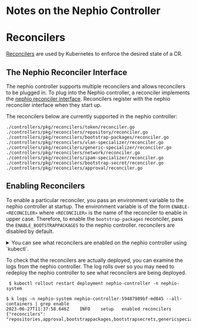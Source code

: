 Notes on the Nephio Controller
=============================

# Reconcilers

[Reconcilers](https://kubebyexample.com/learning-paths/operator-framework/operator-sdk-go/controller-reconcile-function) are used by Kubernetes to enforce the desired state of a CR.

## The Nephio Reconciler Interface

The nephio controller supports multiple reconcilers and allows reconcilers to be plugged in. To plug into the Nephio controller, a reconciler implements the [nephio reconciler interface](https://github.com/nephio-project/nephio/tree/main/controllers/pkg/reconcilers/reconciler-interface). Reconcilers register with the nephio reconciler interface when they start up.

The reconcilers below are currently supported in the nephio controller:

```
./controllers/pkg/reconcilers/token/reconciler.go
./controllers/pkg/reconcilers/repository/reconciler.go
./controllers/pkg/reconcilers/bootstrap-packages/reconciler.go
./controllers/pkg/reconcilers/vlan-specializer/reconciler.go
./controllers/pkg/reconcilers/generic-specializer/reconciler.go
./controllers/pkg/reconcilers/network/reconciler.go
./controllers/pkg/reconcilers/ipam-specializer/reconciler.go
./controllers/pkg/reconcilers/bootstrap-secret/reconciler.go
./controllers/pkg/reconcilers/approval/reconciler.go
```

## Enabling Reconcilers

To enable a particular reconciler, you pass an environment variable to the nephio controller at startup. The environment variable is of the form `ENABLE-<RECONCILER>` where `<RECONCILER>` is the name of the reconciler to enable in upper case. Therefore, to enable the `bootstrap-packages` reconciler, pass the `ENABLE_BOOTSTRAPPACKAGES` to the nephio controller. reconcilers are disabled by default.

<details>
<summary>You can see what reconcilers are enabled on the nephio controller using `kubectl`.</summary>

```
$ kubectl describe pod -n nephio-system nephio-controller-6565fd695d-44kld

*** Truncated output ***

Name:             nephio-controller-6565fd695d-44kld
Containers:
  controller:
    Container ID:  containerd://37d3eff53c1944a659e5a7ab913173db42f34b44347072e6c9b51e5671f35ea2
    Environment:
      POD_NAMESPACE:              nephio-system (v1:metadata.namespace)
      POD_IP:                      (v1:status.podIP)
      POD_NAME:                   nephio-controller-6565fd695d-44kld (v1:metadata.name)
      NODE_NAME:                   (v1:spec.nodeName)
      NODE_IP:                     (v1:status.hostIP)
      GIT_URL:                    http://172.18.0.200:3000
      GIT_NAMESPACE:              gitea
      ENABLE_APPROVAL:            true
      ENABLE_REPOSITORIES:        true
      ENABLE_BOOTSTRAPSECRETS:    true
      ENABLE_BOOTSTRAPPACKAGES:   true
      ENABLE_GENERICSPECIALIZER:  true
      ENABLE_NETWORKS:            true
      CLIENT_PROXY_ADDRESS:       resource-backend-controller-grpc-svc.backend-system.svc.cluster.local:9999
```

</details>

To check that the reconcilers are actually deployed, you can examine the logs from the nephio controller. The log rolls over so you may need to redeploy the nephio controller to see what reconcilers are being deployed.

```
 $ kubectl rollout restart deployment nephio-controller -n nephio-system

$ k logs -n nephio-system nephio-controller-59487989bf-md845 --all-containers | grep enable
2023-06-27T11:37:58.646Z	INFO	setup	enabled reconcilers	{"reconcilers": "repositories,approval,bootstrappackages,bootstrapsecrets,genericspecializer,networks"}
```

